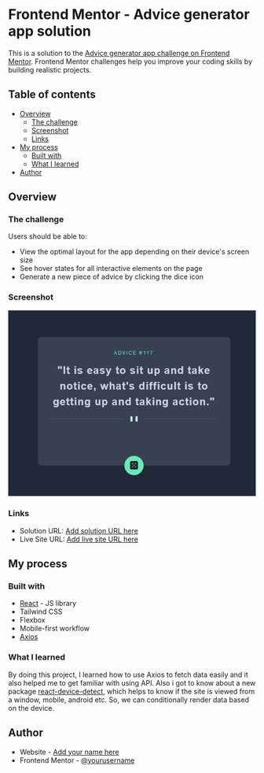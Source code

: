# Frontend Mentor - Advice generator app solution

This is a solution to the [Advice generator app challenge on Frontend Mentor](https://www.frontendmentor.io/challenges/advice-generator-app-QdUG-13db). Frontend Mentor challenges help you improve your coding skills by building realistic projects.

## Table of contents

- [Overview](#overview)
  - [The challenge](#the-challenge)
  - [Screenshot](#screenshot)
  - [Links](#links)
- [My process](#my-process)
  - [Built with](#built-with)
  - [What I learned](#what-i-learned)
- [Author](#author)

## Overview

### The challenge

Users should be able to:

- View the optimal layout for the app depending on their device's screen size
- See hover states for all interactive elements on the page
- Generate a new piece of advice by clicking the dice icon

### Screenshot

![](.//src/screenshots/screenshot.png)

### Links

- Solution URL: [Add solution URL here](https://www.frontendmentor.io/solutions/responsive-advice-generator-with-react-bKGeL2ZABM)
- Live Site URL: [Add live site URL here](https://advice-generator-react.onrender.com/)

## My process

### Built with

- [React](https://reactjs.org/) - JS library
- Tailwind CSS
- Flexbox
- Mobile-first workflow
- [Axios](https://axios-http.com/docs/intro)

### What I learned

By doing this project, I learned how to use Axios to fetch data easily and it also helped me to get familiar with using API. Also i got to know about a new package [react-device-detect](https://www.npmjs.com/package/react-device-detect), which helps to know if the site is viewed from a window, mobile, android etc. So, we can conditionally render data based on the device.

## Author

- Website - [Add your name here](https://portfolio-new-a34w.onrender.com/)
- Frontend Mentor - [@yourusername](https://www.frontendmentor.io/profile/yourusername)
